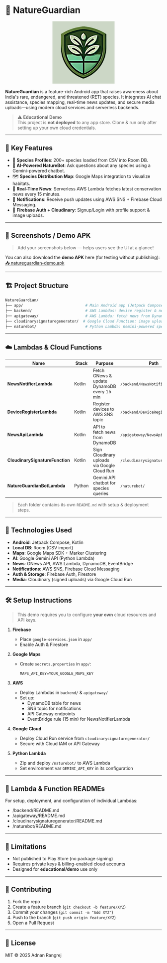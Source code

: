 # 🌿 NatureGuardian

<p align="center">
  <img src="https://raw.githubusercontent.com/adnanrangrej/nature-guardian/refs/heads/main/app/src/main/ic_launcher-playstore.png" height="200"/>
</p>

**NatureGuardian** is a feature-rich Android app that raises awareness about India's rare, endangered, and threatened (RET) species. It integrates AI chat assistance, species mapping, real-time news updates, and secure media uploads—using modern cloud services and serverless backends.

> ⚠️ **Educational Demo**  
> This project is **not deployed** to any app store. Clone & run only after setting up your own cloud credentials.

---

## 📱 Key Features

- 🔎 **Species Profiles**: 200+ species loaded from CSV into Room DB.
- 🤖 **AI-Powered NatureBot**: Ask questions about any species using a Gemini-powered chatbot.
- 🗺️ **Species Distribution Map**: Google Maps integration to visualize habitats.
- 📰 **Real-Time News**: Serverless AWS Lambda fetches latest conservation news every 15 minutes.
- 🔔 **Notifications**: Receive push updates using AWS SNS + Firebase Cloud Messaging.
- 🧾 **Firebase Auth + Cloudinary**: Signup/Login with profile support & image uploads.

---

## 📸 Screenshots / Demo APK

> Add your screenshots below — helps users see the UI at a glance!

<!--
<p align="center">
  <img src="docs/screenshot1.png" width="300"/>
  <img src="docs/screenshot2.png" width="300"/>
</p>
-->

You can also download the **demo APK** here (for testing without publishing):  
[📥 natureguardian-demo.apk](./natureguardian-demo.apk)

---



## 🏗️ Project Structure

```bash
NatureGuardian/
├── app/                            # Main Android app (Jetpack Compose)
├── backend/                        # AWS Lambdas: device register & news notifier
├── apigateway/                     # AWS Lambda: fetch news from DynamoDB
├── cloudinarysignaturegenerator/  # Google Cloud Function: image upload signature
├── naturebot/                      # Python Lambda: Gemini-powered species assistant
```

---

## ☁️ Lambdas & Cloud Functions

| Name                              | Stack   | Purpose                                            | Path                              |
|-----------------------------------|---------|----------------------------------------------------|-----------------------------------|
| **NewsNotifierLambda**            | Kotlin  | Fetch GNews & update DynamoDB every 15 min         | `/backend/NewsNotifierLambda/`    |
| **DeviceRegisterLambda**          | Kotlin  | Register devices to AWS SNS topic                  | `/backend/DeviceRegisterLambda/`  |
| **NewsApiLambda**                 | Kotlin  | API to fetch news from DynamoDB                    | `/apigateway/NewsApiLambda/`      |
| **CloudinarySignatureFunction**   | Kotlin  | Sign Cloudinary uploads via Google Cloud Run       | `/cloudinarysignaturegenerator/`  |
| **NatureGuardianBotLambda**       | Python  | Gemini API chatbot for species queries             | `/naturebot/`                     |

> Each folder contains its own `README.md` with setup & deployment steps.

---

## 🚀 Technologies Used

- **Android**: Jetpack Compose, Kotlin  
- **Local DB**: Room (CSV import)  
- **Maps**: Google Maps SDK + Marker Clustering  
- **AI**: Google Gemini API (Python Lambda)  
- **News**: GNews API, AWS Lambda, DynamoDB, EventBridge  
- **Notifications**: AWS SNS, Firebase Cloud Messaging  
- **Auth & Storage**: Firebase Auth, Firestore  
- **Media**: Cloudinary (signed uploads) via Google Cloud Run  

---

## 🛠️ Setup Instructions

> This demo requires you to configure **your own** cloud resources and API keys.

1. **Firebase**  
   - Place `google-services.json` in `app/`  
   - Enable Auth & Firestore

2. **Google Maps**  
   - Create `secrets.properties` in `app/`:  
     ```properties
     MAPS_API_KEY=YOUR_GOOGLE_MAPS_KEY
     ```

3. **AWS**  
   - Deploy Lambdas in `backend/` & `apigateway/`  
   - Set up:
     - DynamoDB table for news
     - SNS topic for notifications
     - API Gateway endpoints
     - EventBridge rule (15 min) for NewsNotifierLambda

4. **Google Cloud**  
   - Deploy Cloud Run service from `cloudinarysignaturegenerator/`  
   - Secure with Cloud IAM or API Gateway

5. **Python Lambda**  
   - Zip and deploy `/naturebot/` to AWS Lambda  
   - Set environment var `GEMINI_API_KEY` in its configuration

---

## 📂 Lambda & Function READMEs

For setup, deployment, and configuration of individual Lambdas:

- /backend/README.md
- /apigateway/README.md
- /cloudinarysignaturegenerator/README.md
- /naturebot/README.md

---

## 🙋 Limitations

- Not published to Play Store (no package signing)  
- Requires private keys & billing-enabled cloud accounts  
- Designed for **educational/demo** use only  

---

## 🤝 Contributing

1. Fork the repo  
2. Create a feature branch (`git checkout -b feature/XYZ`)  
3. Commit your changes (`git commit -m "Add XYZ"`)  
4. Push to the branch (`git push origin feature/XYZ`)  
5. Open a Pull Request

---

## 📄 License

MIT © 2025 Adnan Rangrej 
